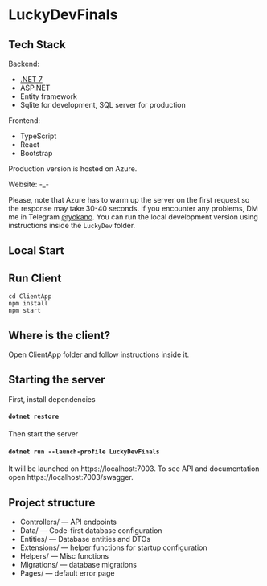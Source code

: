 # LuckyDevFinals
## Tech Stack
Backend:
- [.NET 7](https://dotnet.microsoft.com/en-us/download/dotnet/7.0)
- ASP.NET
- Entity framework
- Sqlite for development, SQL server for production
  
Frontend:
- TypeScript
- React
- Bootstrap

Production version is hosted on Azure.

Website: -_-

Please, note that Azure has to warm up the server on the first request so the response may take 30-40 seconds. If you encounter any problems, DM me in Telegram [@yokano](https://t.me/yokano).
You can run the local development version using instructions inside the `LuckyDev` folder.

## Local Start

## Run Client
```
cd ClientApp
npm install
npm start
```

## Where is the client?
Open ClientApp folder and follow instructions inside it.

## Starting the server

First, install dependencies
#### `dotnet restore`

Then start the server
#### `dotnet run --launch-profile LuckyDevFinals`

It will be launched on https://localhost:7003. To see API and documentation open https://localhost:7003/swagger.

## Project structure
 - Controllers/ — API endpoints
 - Data/ — Code-first database configuration
 - Entities/ — Database entities and DTOs
 - Extensions/ — helper functions for startup configuration
 - Helpers/ — Misc functions
 - Migrations/ — database migrations
 - Pages/ — default error page
